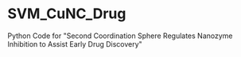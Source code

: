 # SVM_CuNC_Drug
Python Code for "Second Coordination Sphere Regulates Nanozyme Inhibition to Assist Early Drug Discovery"
